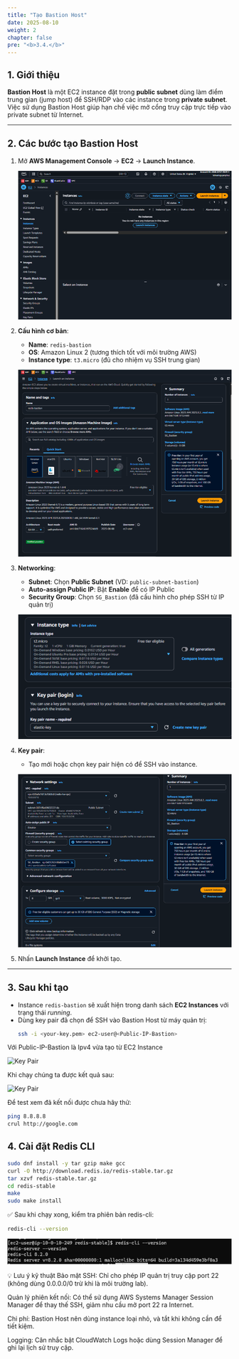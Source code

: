 ```yaml
---
title: "Tạo Bastion Host"
date: 2025-08-10
weight: 2
chapter: false
pre: "<b>3.4.</b>"
---
```


## 1. Giới thiệu

**Bastion Host** là một EC2 instance đặt trong **public subnet** dùng làm điểm trung gian (jump host) để SSH/RDP vào các instance trong **private subnet**.  
Việc sử dụng Bastion Host giúp hạn chế việc mở cổng truy cập trực tiếp vào private subnet từ Internet.

---

## 2. Các bước tạo Bastion Host

1. Mở **AWS Management Console** → **EC2** → **Launch Instance**.
   
   ![Launch Instance](/images/2.prerequisite/bation-host-1.png)

2. **Cấu hình cơ bản**:
   - **Name**: `redis-bastion`
   - **OS**: Amazon Linux 2 (tương thích tốt với môi trường AWS)
   - **Instance type**: `t3.micro` (đủ cho nhiệm vụ SSH trung gian)

   ![Instance Config](/images/2.prerequisite/bation-host-2.png)

3. **Networking**:
   - **Subnet**: Chọn **Public Subnet** (VD: `public-subnet-bastion`)
   - **Auto-assign Public IP**: Bật **Enable** để có IP Public
   - **Security Group**: Chọn `SG_Bastion` (đã cấu hình cho phép SSH từ IP quản trị)

   ![Networking Config](/images/2.prerequisite/bation-host-3.png)

4. **Key pair**:
   - Tạo mới hoặc chọn key pair hiện có để SSH vào instance.

   ![Key Pair](/images/2.prerequisite/bation-host-4.png)

5. Nhấn **Launch Instance** để khởi tạo.

---

## 3. Sau khi tạo

- Instance `redis-bastion` sẽ xuất hiện trong danh sách **EC2 Instances** với trạng thái *running*.
- Dùng key pair đã chọn để SSH vào Bastion Host từ máy quản trị:
  ```bash
  ssh -i <your-key.pem> ec2-user@<Public-IP-Bastion>

Với Public-IP-Bastion là Ipv4 vừa tạo từ EC2 Instance

![Key Pair](/images/2.prerequisite/bation-host-5.png)

Khi chạy chúng ta được kết quả sau:

![Key Pair](/images/2.prerequisite/bation-host-6.png)

Để test xem đã kết nối được chưa hãy thử:
```bash
ping 8.8.8.8
crul http://google.com
```

## 4. Cài đặt Redis CLI
```bash
sudo dnf install -y tar gzip make gcc
curl -O http://download.redis.io/redis-stable.tar.gz
tar xzvf redis-stable.tar.gz
cd redis-stable
make
sudo make install

```
✅ Sau khi chạy xong, kiểm tra phiên bản redis-cli:

```bash
redis-cli --version
```
![Key Pair](/images/2.prerequisite/bation-host-7.png)

💡 Lưu ý kỹ thuật
Bảo mật SSH:
Chỉ cho phép IP quản trị truy cập port 22 (không dùng 0.0.0.0/0 trừ khi là môi trường lab).

Quản lý phiên kết nối:
Có thể sử dụng AWS Systems Manager Session Manager để thay thế SSH, giảm nhu cầu mở port 22 ra Internet.

Chi phí:
Bastion Host nên dùng instance loại nhỏ, và tắt khi không cần để tiết kiệm.

Logging:
Cân nhắc bật CloudWatch Logs hoặc dùng Session Manager để ghi lại lịch sử truy cập.